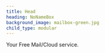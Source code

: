 ```yaml
---
title: Head
heading: NoNameBox
background_image: mailbox-green.jpg
child_type: modular
---
```


Your Free Mail/Cloud service.